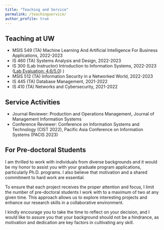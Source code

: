 ```yaml
---
title: "Teaching and Service"
permalink: /teachingservice/
author_profile: true
---
```


## Teaching at UW
- MSIS 549 (TA) Machine Learning And Artificial Intelligence For Business Applications, 2022-2023
- IS 460 (TA) Systems Analysis and Design, 2022-2023
- IS 300 (Lab Instructor) Introduction to Information Systems, 2022-2023 ([Lab Evaluation: 4.6/5.0](/is300_text_feedback/))
)
- MSIS 512 (TA) Information Security in a Networked World, 2022-2023
- IS 445 (TA) Database Management, 2021-2022
- IS 410 (TA) Networks and Cybersecurity, 2021-2022

## Service Activities
- Journal Reviewer: Production and Operations Management, Journal of Management Information Systems
- Conference Reviewer: Conference on Information Systems and Technology (CIST 2022), Pacific Asia Conference on Information Systems (PACIS 2023)

## For Pre-doctoral Students
I am thrilled to work with individuals from diverse backgrounds and it would be my honor to assist you with your graduate program applications, particularly Ph.D. programs. I also believe that motivation and a shared commitment to hard work are essential.

To ensure that each project receives the proper attention and focus, I limit the number of pre-doctoral students I work with to a maximum of two at any given time. This approach allows us to explore interesting projects and enhance our research skills in a collaborative environment.

I kindly encourage you to take the time to reflect on your decision, and I would like to assure you that your background should not be a hindrance, as motivation and dedication are key factors in cultivating any skill.
